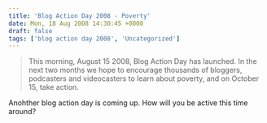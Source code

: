 ```yaml
---
title: 'Blog Action Day 2008 - Poverty'
date: Mon, 18 Aug 2008 14:30:45 +0000
draft: false
tags: ['blog action day 2008', 'Uncategorized']
---
```


> This morning, August 15 2008, Blog Action Day has launched. In the next two months we hope to encourage thousands of bloggers, podcasters and videocasters to learn about poverty, and on October 15, take action.

Anohther blog action day is coming up. How will you be active this time around?